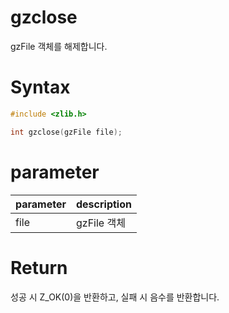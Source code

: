 # gzclose

gzFile 객체를 해제합니다.

# **Syntax**

```c++
#include <zlib.h>

int gzclose(gzFile file);
```

# **parameter**

| parameter | description |
| :---      | :--- |
| file      | gzFile 객체 |

# **Return**

성공 시 Z_OK(0)을 반환하고, 실패 시 음수를 반환합니다.